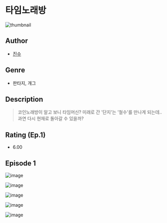 # 타임노래방
![thumbnail](https://image-comic.pstatic.net/user_contents_data/challenge_comic/2023/05/24/232344/upload_3689117926681556792_480x623.jpeg)

## Author
- [진수](https://comic.naver.com/artistTitle?id=232344)

## Genre
- 판타지, 개그

## Description
> 코인노래방이 알고 보니 타임머신? 미래로 간 '단지'는 '철수'를 만나게 되는데.. 과연 다시 현재로 돌아갈 수 있을까?


## Rating (Ep.1)
- 6.00

## Episode 1
![image](https://image-comic.pstatic.net/user_contents_data/challenge_comic/2023/05/24/232344/upload_3847819253208397667.jpeg)

![image](https://image-comic.pstatic.net/user_contents_data/challenge_comic/2023/05/24/232344/upload_7162243350110025318.jpeg)

![image](https://image-comic.pstatic.net/user_contents_data/challenge_comic/2023/05/24/232344/upload_3774688504982090548.jpeg)

![image](https://image-comic.pstatic.net/user_contents_data/challenge_comic/2023/05/24/232344/upload_7293917568345059896.jpeg)

![image](https://image-comic.pstatic.net/user_contents_data/challenge_comic/2023/05/24/232344/upload_7364845762131539556.jpeg)
